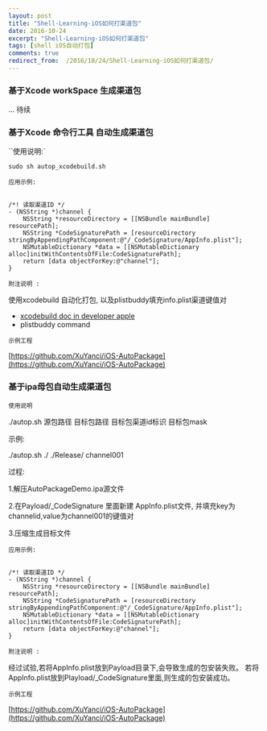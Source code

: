```yaml
---
layout: post
title: "Shell-Learning-iOS如何打渠道包"
date: 2016-10-24
excerpt: "Shell-Learning-iOS如何打渠道包"
tags: [shell iOS自动打包]
comments: true
redirect_from:  /2016/10/24/Shell-Learning-iOS如何打渠道包/
---
```



### 基于Xcode workSpace 生成渠道包 ###

... 待续

### 基于Xcode 命令行工具 自动生成渠道包 ###

``使用说明:`

  	sudo sh autop_xcodebuild.sh
  	
  	
`应用示例:`
  
 <pre><code>
/*! 读取渠道ID */
- (NSString *)channel {
    NSString *resourceDirectory = [[NSBundle mainBundle] resourcePath];
    NSString *CodeSignaturePath = [resourceDirectory stringByAppendingPathComponent:@"/_CodeSignature/AppInfo.plist"];
    NSMutableDictionary *data = [[NSMutableDictionary alloc]initWithContentsOfFile:CodeSignaturePath];
    return [data objectForKey:@"channel"];
}
</code></pre>

  
`附注说明 :` 

使用xcodebuild 自动化打包, 以及plistbuddy填充info.plist渠道键值对
   
- [xcodebuild doc in developer apple](https://developer.apple.com/library/mac/documentation/Darwin/Reference/ManPages/man1/xcodebuild.1.html)
- plistbuddy command 
  
  
`示例工程`

[https://github.com/XuYanci/iOS-AutoPackage](https://github.com/XuYanci/iOS-AutoPackage)

### 基于ipa母包自动生成渠道包 ###

`使用说明`

./autop.sh 源包路径  目标包路径  目标包渠道id标识 目标包mask

示例:

./autop.sh  ./  ./Release/ channel001

过程:

1.解压AutoPackageDemo.ipa源文件

2.在Payload/_CodeSignature 里面新建 AppInfo.plist文件,
并填充key为channelid,value为channel001的键值对

3.压缩生成目标文件


`应用示例:`
<pre><code>
/*! 读取渠道ID */
- (NSString *)channel {
    NSString *resourceDirectory = [[NSBundle mainBundle] resourcePath];
    NSString *CodeSignaturePath = [resourceDirectory stringByAppendingPathComponent:@"/_CodeSignature/AppInfo.plist"];
    NSMutableDictionary *data = [[NSMutableDictionary alloc]initWithContentsOfFile:CodeSignaturePath];
    return [data objectForKey:@"channel"];
}
</code></pre>

`附注说明 :` 

经过试验,若将AppInfo.plist放到Payload目录下,会导致生成的包安装失败。
若将AppInfo.plist放到Playload/_CodeSignature里面,则生成的包安装成功。


`示例工程`

[https://github.com/XuYanci/iOS-AutoPackage](https://github.com/XuYanci/iOS-AutoPackage)











